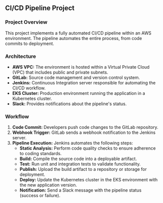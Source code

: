 ## CI/CD Pipeline Project 

### Project Overview
 This project implements a fully automated CI/CD pipeline within an AWS environment. The pipeline automates the entire process, from code commits to deployment.

### Architecture
- **AWS VPC:** The environment is hosted within a Virtual Private Cloud (VPC) that includes public and private subnets.
- **GitLab:** Source code management and version control system.
- **Jenkins:** Continuous Integration server responsible for automating the CI/CD workflow.
- **EKS Cluster:** Production environment running the application in a Kubernetes cluster.
- **Slack:** Provides notifications about the pipeline's status.

### Workflow
1) **Code Commit:** Developers push code changes to the GitLab repository.
2) **Webhook Trigger:** GitLab sends a webhook notification to the Jenkins server.
3) **Pipeline Execution:** Jenkins automates the following steps:
    - **Static Analysis:** Perform code quality checks to ensure adherence to coding standards.
    - **Build:** Compile the source code into a deployable artifact.
    - **Test:** Run unit and integration tests to validate functionality.
    - **Publish:** Upload the build artifact to a repository or storage for deployment.
    - **Deploy:** Update the Kubernetes cluster in the EKS environment with the new application version.
    - **Notification:** Send a Slack message with the pipeline status (success or failure).













